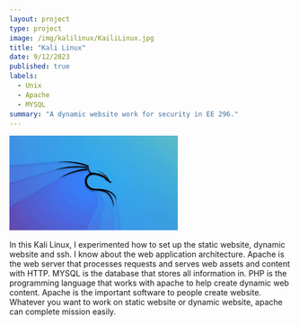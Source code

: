 ```yaml
---
layout: project
type: project
image: /img/kalilinux/KailiLinux.jpg
title: "Kali Linux"
date: 9/12/2023
published: true
labels:
  - Unix
  - Apache
  - MYSQL
summary: "A dynamic website work for security in EE 296."
---
```


<img class="img-fluid" src="../img/kalilinux/KailiLinux.jpg">

In this Kali Linux, I experimented how to set up the static website, dynamic website
and ssh. I know about the web application architecture. Apache is the web server
that processes requests and serves web assets and content with HTTP. MYSQL is
the database that stores all information in. PHP is the programming language that
works with apache to help create dynamic web content. Apache is the important
software to people create website. Whatever you want to work on static website or
dynamic website, apache can complete mission easily.

